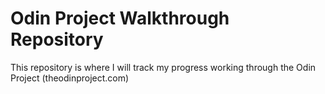 # Odin Project Walkthrough Repository

This repository is where I will track my progress working through the Odin Project (theodinproject.com)
